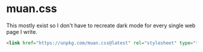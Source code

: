 # muan.css

This mostly exist so I don't have to recreate dark mode for every single web page I write.

```html
<link href="https://unpkg.com/muan.css@latest" rel="stylesheet" type="text/css">
```
